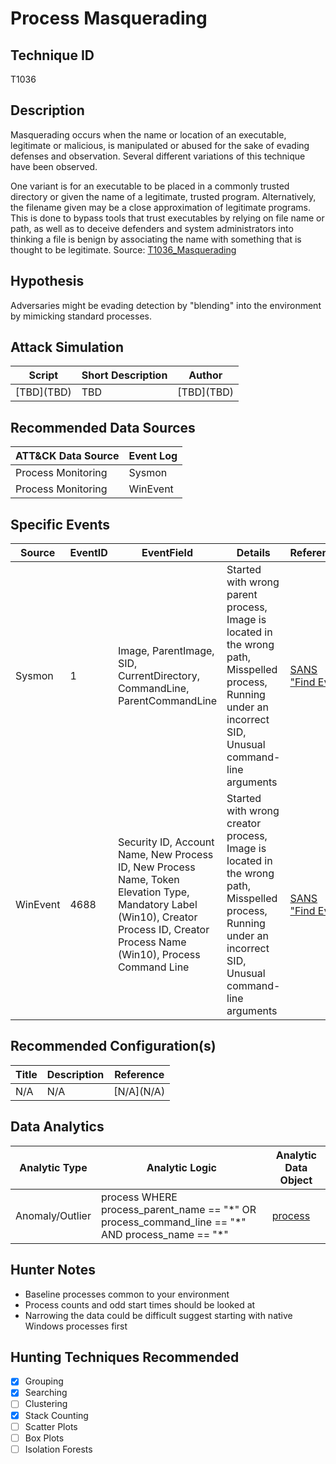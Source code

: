 # Process Masquerading
## Technique ID
T1036


## Description
Masquerading occurs when the name or location of an executable, legitimate or malicious, is manipulated or abused for the sake of evading defenses and observation. Several different variations of this technique have been observed.

One variant is for an executable to be placed in a commonly trusted directory or given the name of a legitimate, trusted program. Alternatively, the filename given may be a close approximation of legitimate programs. This is done to bypass tools that trust executables by relying on file name or path, as well as to deceive defenders and system administrators into thinking a file is benign by associating the name with something that is thought to be legitimate. Source: [T1036_Masquerading](https://attack.mitre.org/wiki/Technique/T1036)

## Hypothesis
Adversaries might be evading detection by "blending" into the environment by mimicking standard processes. 

## Attack Simulation

| Script  | Short Description | Author | 
|---------|---------|---------|
| \[TBD](TBD)| TBD | \[TBD\](TBD) |



## Recommended Data Sources

| ATT&CK Data Source | Event Log |
|---------|---------|
|Process Monitoring| Sysmon|
|Process Monitoring| WinEvent| 

## Specific Events

| Source | EventID | EventField | Details | Reference | 
|--------|---------|-------|---------|-----------| 
| Sysmon | 1 | Image, ParentImage, SID, CurrentDirectory, CommandLine, ParentCommandLine | Started with wrong parent process, Image is located in the wrong path, Misspelled process, Running under an incorrect SID, Unusual command-line arguments | [SANS "Find Evil"](https://digital-forensics.sans.org/media/poster_2014_find_evil.pdf) |
|WinEvent|4688|Security ID, Account Name, New Process ID, New Process Name, Token Elevation Type, Mandatory Label (Win10), Creator Process ID, Creator Process Name (Win10), Process Command Line|Started with wrong creator process, Image is located in the wrong path, Misspelled process, Running under an incorrect SID, Unusual command-line arguments|[SANS "Find Evil"](https://digital-forensics.sans.org/media/poster_2014_find_evil.pdf)| 

## Recommended Configuration(s)
| Title | Description | Reference|
|---------|---------|---------|
|N/A | N/A | [N/A\](N/A)



## Data Analytics 

| Analytic Type  | Analytic Logic | Analytic Data Object |
|--------|---------|---------|
| Anomaly/Outlier |  process WHERE process\_parent\_name == "\*" OR process\_command\_line == "\*" AND process\_name == "*" | [process](https://github.com/bfuzzy/OSSEM/blob/master/detection_data_model/data_objects/process.md) | 


## Hunter Notes
* Baseline processes common to your environment
* Process counts and odd start times should be looked at
* Narrowing the data could be difficult suggest starting with native Windows processes first


## Hunting Techniques Recommended

- [x] Grouping
- [x] Searching
- [ ] Clustering
- [x] Stack Counting
- [ ] Scatter Plots
- [ ] Box Plots
- [ ] Isolation Forests
